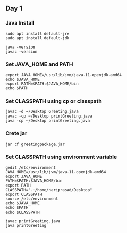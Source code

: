 ## Day 1

### Java Install

```
sudo apt install default-jre
sudo apt install default-jdk

java -version
javac -version
```

### Set JAVA_HOME and PATH

```
export JAVA_HOME=/usr/lib/jvm/java-11-openjdk-amd64
echo $JAVA_HOME
export PATH=$PATH:$JAVA_HOME/bin
echo $PATH
```

### Set CLASSPATH using cp or classpath

```
javac -d ~/Desktop Greeting.java
javac -cp ~/Desktop printGreeting.java 
java -cp ~/Desktop printGreeting.java
```

### Crete jar 

```
jar cf greetingpackage.jar
```

### Set CLASSPATH using environment variable

```
gedit /etc/environment
JAVA_HOME=/usr/lib/jvm/java-11-openjdk-amd64
export JAVA_HOME
PATH=$PATH:$JAVA_HOME/bin
export PATH
CLASSPATH=".:/home/hariprasad/Desktop"
export CLASSPATH
source /etc/environment
echo $JAVA_HOME
echo $PATH
echo $CLASSPATH
```

```
javac printGreeting.java
java printGreeting
```